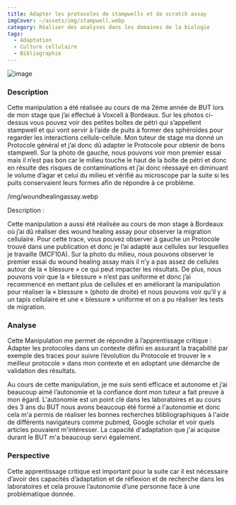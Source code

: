 ```yaml
---
title: Adapter les protocoles de stampwells et de scratch assay
imgCover: ~/assets/img/stampwell.webp
category: Réaliser des analyses dans les domaines de la biologie
tags:
  - Adaptation
  - Culture cellulaire
  - Bibliographie
---
```


![image](~/assets/img/stampwell.webp)

### Description

Cette manipulation a été réalisée au cours de ma 2ème année de BUT lors de mon stage que j’ai effectué à Voxcell à Bordeaux. Sur les photos ci-dessus vous pouvez voir des petites boîtes de pétri qui s’appellent stampwell et qui vont servir à l’aide de puits à former des sphéroïdes pour regarder les interactions cellule-cellule. Mon tuteur de stage ma donné un Protocole général et j’ai donc dû adapter le Protocole pour obtenir de bons stampwell. Sur la photo de gauche, nous pouvons voir mon premier essai mais il n’est pas bon car le milieu touche le haut de la boîte de pétri et donc en résulte des risques de contaminations et j’ai donc réessayé en diminuant le volume d’agar et celui du milieu et vérifié au microscope par la suite si les puits conservaient leurs formes afin de répondre à ce problème.

/img/woundhealingassay.webp

Description :

Cette manipulation a aussi été réalisée au cours de mon stage à Bordeaux où j’ai dû réaliser des wound healing assay pour observer la migration cellulaire. Pour cette trace, vous pouvez observer à gauche un Protocole trouvé dans une publication et donc je l’ai adapté aux cellules sur lesquelles je travaille (MCF10A). Sur la photo du milieu, nous pouvons observer le premier essai du wound healing assay mais il n’y a pas assez de cellules autour de la « blessure » ce qui peut impacter les résultats. De plus, nous pouvons voir que la « blessure » n’est pas uniforme et donc j’ai recommencé en mettant plus de cellules et en améliorant la manipulation pour réaliser la « blessure » (photo de droite) et nous pouvons voir qu’il y a un tapis cellulaire et une « blessure » uniforme et on a pu réaliser les tests de migration.

### Analyse

Cette Manipulation me permet de répondre à l’apprentissage critique : Adapter les protocoles dans un contexte défini en assurant la traçabilité par exemple des traces pour suivre l’évolution du Protocole et trouver le « meilleur protocole » dans mon contexte et en adoptant une démarche de validation des résultats.

Au cours de cette manipulation, je me suis senti efficace et autonome et j’ai beaucoup aimé l’autonomie et la confiance dont mon tuteur a fait preuve à mon égard. L'autonomie est un point clé dans les laboratoires et au cours des 3 ans du BUT nous avons beaucoup été formé a l'autonomie et donc cela m'a permis de réaliser les bonnes recherches blibliographiques à l'aide de différents navigateurs comme pubmed, Google scholar et voir quels articles pouvaient m'intéresser. La capacité d'adaptation que j'ai acquise durant le BUT m'a beaucoup servi également.

### Perspective

Cette apprentissage critique est important pour la suite car il est nécessaire d’avoir des capacités d’adaptation et de réflexion et de recherche dans les laboratoires et cela prouve l’autonomie d’une personne face à une problématique donnée.
